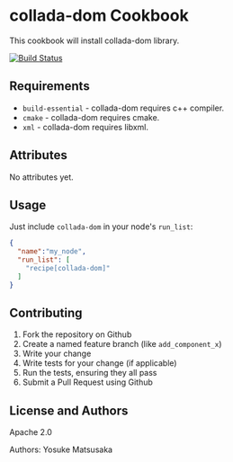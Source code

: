 collada-dom Cookbook
====================

This cookbook will install collada-dom library.

[![Build Status](http://ci.devrt.tk/job/chef-collada-dom/badge/icon)](http://ci.devrt.tk/job/chef-collada-dom/)

Requirements
------------

- `build-essential` - collada-dom requires c++ compiler.
- `cmake` - collada-dom requires cmake.
- `xml` - collada-dom requires libxml.

Attributes
----------

No attributes yet.

Usage
-----

Just include `collada-dom` in your node's `run_list`:

```json
{
  "name":"my_node",
  "run_list": [
    "recipe[collada-dom]"
  ]
}
```

Contributing
------------

1. Fork the repository on Github
2. Create a named feature branch (like `add_component_x`)
3. Write your change
4. Write tests for your change (if applicable)
5. Run the tests, ensuring they all pass
6. Submit a Pull Request using Github

License and Authors
-------------------

Apache 2.0

Authors: Yosuke Matsusaka
